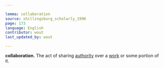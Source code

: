 ```yaml
---

lemma: collaboration
source: shillingsburg_scholarly_1996
page: 173
language: English
contributor: wout
last_updated_by: wout

---
```


**collaboration.** The act of sharing [authority](authority.html) over a [work](work.html) or some portion of it.
